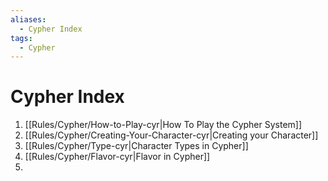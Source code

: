 ```yaml
---
aliases:
  - Cypher Index
tags:
  - Cypher
---
```

# Cypher Index

1. [[Rules/Cypher/How-to-Play-cyr|How To Play the Cypher System]]
2. [[Rules/Cypher/Creating-Your-Character-cyr|Creating your Character]]
3. [[Rules/Cypher/Type-cyr|Character Types in Cypher]]
4. [[Rules/Cypher/Flavor-cyr|Flavor in Cypher]]
5. 

